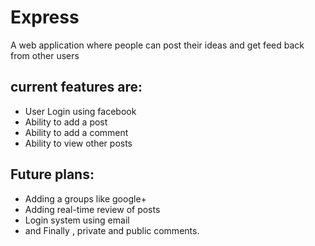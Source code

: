 # Express
A web application where people can post their ideas and get feed back from other users
## current features are:
- User Login using facebook
- Ability to add a post
- Ability to add a comment
- Ability to view other posts
## Future plans:
- Adding a groups like google+
- Adding real-time review of posts
- Login system using email
- and Finally , private and public comments.
